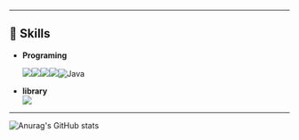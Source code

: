 <!--
**yeolsss/yeolsss** is a ✨ _special_ ✨ repository because its `README.md` (this file) appears on your GitHub profile.

Here are some ideas to get you started:

- 🔭 I’m currently working on ...
- 🌱 I’m currently learning ...
- 👯 I’m looking to collaborate on ...
- 🤔 I’m looking for help with ...
- 💬 Ask me about ...
- 📫 How to reach me: ...
- 😄 Pronouns: ...
- ⚡ Fun fact: ...
-->

---

## 📕 Skills
- **Programing**

  <img src="https://img.shields.io/badge/javascript-F7DF1E?style=for-the-badge&logo=javascript&logoColor=white"><img src="https://img.shields.io/badge/typescript-3178C6?style=for-the-badge&logo=typescript&logoColor=white"><img src="https://img.shields.io/badge/html5-E34F26?style=for-the-badge&logo=html5&logoColor=white"><img src="https://img.shields.io/badge/css3-1572B6?style=for-the-badge&logo=css3&logoColor=white"><img src="https://camo.githubusercontent.com/d4f4dbffb8bac36f201e5ed4d1ac9f5279f6e261c2d7eaf5e7c68255c5b18dfa/68747470733a2f2f696d672e736869656c64732e696f2f62616467652f4a6176612d4646463f7374796c653d666f722d7468652d6261646765266c6f676f3d6a617661" alt="Java" data-canonical-src="https://img.shields.io/badge/Java-FFF?style=for-the-badge&amp;logo=java" style="max-width: 100%;">
- **library**       
  <img src="https://img.shields.io/badge/react-61DAFB?style=for-the-badge&logo=react&logoColor=white">

--- 

![Anurag's GitHub stats](https://github-readme-stats.vercel.app/api?username=yeolsss&show_icons=true&theme=radical)
